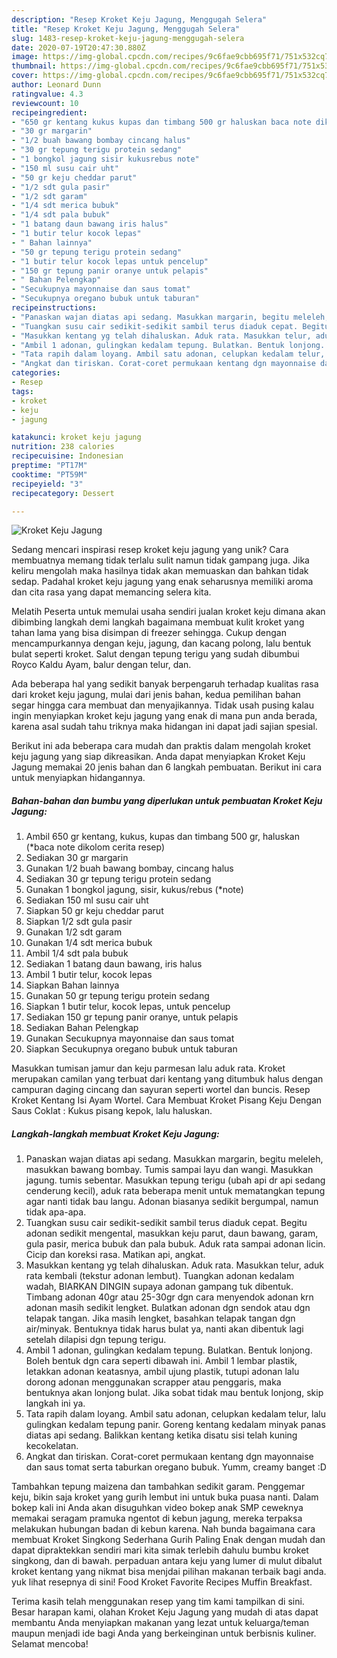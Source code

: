 ```yaml
---
description: "Resep Kroket Keju Jagung, Menggugah Selera"
title: "Resep Kroket Keju Jagung, Menggugah Selera"
slug: 1483-resep-kroket-keju-jagung-menggugah-selera
date: 2020-07-19T20:47:30.880Z
image: https://img-global.cpcdn.com/recipes/9c6fae9cbb695f71/751x532cq70/kroket-keju-jagung-foto-resep-utama.jpg
thumbnail: https://img-global.cpcdn.com/recipes/9c6fae9cbb695f71/751x532cq70/kroket-keju-jagung-foto-resep-utama.jpg
cover: https://img-global.cpcdn.com/recipes/9c6fae9cbb695f71/751x532cq70/kroket-keju-jagung-foto-resep-utama.jpg
author: Leonard Dunn
ratingvalue: 4.3
reviewcount: 10
recipeingredient:
- "650 gr kentang kukus kupas dan timbang 500 gr haluskan baca note dikolom cerita resep"
- "30 gr margarin"
- "1/2 buah bawang bombay cincang halus"
- "30 gr tepung terigu protein sedang"
- "1 bongkol jagung sisir kukusrebus note"
- "150 ml susu cair uht"
- "50 gr keju cheddar parut"
- "1/2 sdt gula pasir"
- "1/2 sdt garam"
- "1/4 sdt merica bubuk"
- "1/4 sdt pala bubuk"
- "1 batang daun bawang iris halus"
- "1 butir telur kocok lepas"
- " Bahan lainnya"
- "50 gr tepung terigu protein sedang"
- "1 butir telur kocok lepas untuk pencelup"
- "150 gr tepung panir oranye untuk pelapis"
- " Bahan Pelengkap"
- "Secukupnya mayonnaise dan saus tomat"
- "Secukupnya oregano bubuk untuk taburan"
recipeinstructions:
- "Panaskan wajan diatas api sedang. Masukkan margarin, begitu meleleh, masukkan bawang bombay. Tumis sampai layu dan wangi. Masukkan jagung. tumis sebentar. Masukkan tepung terigu (ubah api dr api sedang cenderung kecil), aduk rata beberapa menit untuk mematangkan tepung agar nanti tidak bau langu. Adonan biasanya sedikit bergumpal, namun tidak apa-apa."
- "Tuangkan susu cair sedikit-sedikit sambil terus diaduk cepat. Begitu adonan sedikit mengental, masukkan keju parut, daun bawang, garam, gula pasir, merica bubuk dan pala bubuk. Aduk rata sampai adonan licin. Cicip dan koreksi rasa. Matikan api, angkat."
- "Masukkan kentang yg telah dihaluskan. Aduk rata. Masukkan telur, aduk rata kembali (tekstur adonan lembut). Tuangkan adonan kedalam wadah, BIARKAN DINGIN supaya adonan gampang tuk dibentuk. Timbang adonan 40gr atau 25-30gr dgn cara menyendok adonan krn adonan masih sedikit lengket. Bulatkan adonan dgn sendok atau dgn telapak tangan. Jika masih lengket, basahkan telapak tangan dgn air/minyak. Bentuknya tidak harus bulat ya, nanti akan dibentuk lagi setelah dilapisi dgn tepung terigu."
- "Ambil 1 adonan, gulingkan kedalam tepung. Bulatkan. Bentuk lonjong. Boleh bentuk dgn cara seperti dibawah ini. Ambil 1 lembar plastik, letakkan adonan keatasnya, ambil ujung plastik, tutupi adonan lalu dorong adonan menggunakan scrapper atau penggaris, maka bentuknya akan lonjong bulat. Jika sobat tidak mau bentuk lonjong, skip langkah ini ya."
- "Tata rapih dalam loyang. Ambil satu adonan, celupkan kedalam telur, lalu gulingkan kedalam tepung panir. Goreng kentang kedalam minyak panas diatas api sedang. Balikkan kentang ketika disatu sisi telah kuning kecokelatan."
- "Angkat dan tiriskan. Corat-coret permukaan kentang dgn mayonnaise dan saus tomat serta taburkan oregano bubuk. Yumm, creamy banget :D"
categories:
- Resep
tags:
- kroket
- keju
- jagung

katakunci: kroket keju jagung 
nutrition: 238 calories
recipecuisine: Indonesian
preptime: "PT17M"
cooktime: "PT59M"
recipeyield: "3"
recipecategory: Dessert

---
```



![Kroket Keju Jagung](https://img-global.cpcdn.com/recipes/9c6fae9cbb695f71/751x532cq70/kroket-keju-jagung-foto-resep-utama.jpg)

Sedang mencari inspirasi resep kroket keju jagung yang unik? Cara membuatnya memang tidak terlalu sulit namun tidak gampang juga. Jika keliru mengolah maka hasilnya tidak akan memuaskan dan bahkan tidak sedap. Padahal kroket keju jagung yang enak seharusnya memiliki aroma dan cita rasa yang dapat memancing selera kita.

Melatih Peserta untuk memulai usaha sendiri jualan kroket keju dimana akan dibimbing langkah demi langkah bagaimana membuat kulit kroket yang tahan lama yang bisa disimpan di freezer sehingga. Cukup dengan mencampurkannya dengan keju, jagung, dan kacang polong, lalu bentuk bulat seperti kroket. Salut dengan tepung terigu yang sudah dibumbui Royco Kaldu Ayam, balur dengan telur, dan.

Ada beberapa hal yang sedikit banyak berpengaruh terhadap kualitas rasa dari kroket keju jagung, mulai dari jenis bahan, kedua pemilihan bahan segar hingga cara membuat dan menyajikannya. Tidak usah pusing kalau ingin menyiapkan kroket keju jagung yang enak di mana pun anda berada, karena asal sudah tahu triknya maka hidangan ini dapat jadi sajian spesial.


Berikut ini ada beberapa cara mudah dan praktis dalam mengolah kroket keju jagung yang siap dikreasikan. Anda dapat menyiapkan Kroket Keju Jagung memakai 20 jenis bahan dan 6 langkah pembuatan. Berikut ini cara untuk menyiapkan hidangannya.

<!--inarticleads1-->

##### Bahan-bahan dan bumbu yang diperlukan untuk pembuatan Kroket Keju Jagung:

1. Ambil 650 gr kentang, kukus, kupas dan timbang 500 gr, haluskan (*baca note dikolom cerita resep)
1. Sediakan 30 gr margarin
1. Gunakan 1/2 buah bawang bombay, cincang halus
1. Sediakan 30 gr tepung terigu protein sedang
1. Gunakan 1 bongkol jagung, sisir, kukus/rebus (*note)
1. Sediakan 150 ml susu cair uht
1. Siapkan 50 gr keju cheddar parut
1. Siapkan 1/2 sdt gula pasir
1. Gunakan 1/2 sdt garam
1. Gunakan 1/4 sdt merica bubuk
1. Ambil 1/4 sdt pala bubuk
1. Sediakan 1 batang daun bawang, iris halus
1. Ambil 1 butir telur, kocok lepas
1. Siapkan  Bahan lainnya
1. Gunakan 50 gr tepung terigu protein sedang
1. Siapkan 1 butir telur, kocok lepas, untuk pencelup
1. Sediakan 150 gr tepung panir oranye, untuk pelapis
1. Sediakan  Bahan Pelengkap
1. Gunakan Secukupnya mayonnaise dan saus tomat
1. Siapkan Secukupnya oregano bubuk untuk taburan


Masukkan tumisan jamur dan keju parmesan lalu aduk rata. Kroket merupakan camilan yang terbuat dari kentang yang ditumbuk halus dengan campuran daging cincang dan sayuran seperti wortel dan buncis. Resep Kroket Kentang Isi Ayam Wortel. Cara Membuat Kroket Pisang Keju Dengan Saus Coklat : Kukus pisang kepok, lalu haluskan. 

<!--inarticleads2-->

##### Langkah-langkah membuat Kroket Keju Jagung:

1. Panaskan wajan diatas api sedang. Masukkan margarin, begitu meleleh, masukkan bawang bombay. Tumis sampai layu dan wangi. Masukkan jagung. tumis sebentar. Masukkan tepung terigu (ubah api dr api sedang cenderung kecil), aduk rata beberapa menit untuk mematangkan tepung agar nanti tidak bau langu. Adonan biasanya sedikit bergumpal, namun tidak apa-apa.
1. Tuangkan susu cair sedikit-sedikit sambil terus diaduk cepat. Begitu adonan sedikit mengental, masukkan keju parut, daun bawang, garam, gula pasir, merica bubuk dan pala bubuk. Aduk rata sampai adonan licin. Cicip dan koreksi rasa. Matikan api, angkat.
1. Masukkan kentang yg telah dihaluskan. Aduk rata. Masukkan telur, aduk rata kembali (tekstur adonan lembut). Tuangkan adonan kedalam wadah, BIARKAN DINGIN supaya adonan gampang tuk dibentuk. Timbang adonan 40gr atau 25-30gr dgn cara menyendok adonan krn adonan masih sedikit lengket. Bulatkan adonan dgn sendok atau dgn telapak tangan. Jika masih lengket, basahkan telapak tangan dgn air/minyak. Bentuknya tidak harus bulat ya, nanti akan dibentuk lagi setelah dilapisi dgn tepung terigu.
1. Ambil 1 adonan, gulingkan kedalam tepung. Bulatkan. Bentuk lonjong. Boleh bentuk dgn cara seperti dibawah ini. Ambil 1 lembar plastik, letakkan adonan keatasnya, ambil ujung plastik, tutupi adonan lalu dorong adonan menggunakan scrapper atau penggaris, maka bentuknya akan lonjong bulat. Jika sobat tidak mau bentuk lonjong, skip langkah ini ya.
1. Tata rapih dalam loyang. Ambil satu adonan, celupkan kedalam telur, lalu gulingkan kedalam tepung panir. Goreng kentang kedalam minyak panas diatas api sedang. Balikkan kentang ketika disatu sisi telah kuning kecokelatan.
1. Angkat dan tiriskan. Corat-coret permukaan kentang dgn mayonnaise dan saus tomat serta taburkan oregano bubuk. Yumm, creamy banget :D


Tambahkan tepung maizena dan tambahkan sedikit garam. Penggemar keju, bikin saja kroket yang gurih lembut ini untuk buka puasa nanti. Dalam bokep kali ini Anda akan disuguhkan video bokep anak SMP ceweknya memakai seragam pramuka ngentot di kebun jagung, mereka terpaksa melakukan hubungan badan di kebun karena. Nah bunda bagaimana cara membuat Kroket Singkong Sederhana Gurih Paling Enak dengan mudah dan dapat dipraktekkan sendiri mari kita simak terlebih dahulu bumbu kroket singkong, dan di bawah. perpaduan antara keju yang lumer di mulut dibalut kroket kentang yang nikmat bisa menjdai pilihan makanan terbaik bagi anda. yuk lihat resepnya di sini! Food Kroket Favorite Recipes Muffin Breakfast. 

Terima kasih telah menggunakan resep yang tim kami tampilkan di sini. Besar harapan kami, olahan Kroket Keju Jagung yang mudah di atas dapat membantu Anda menyiapkan makanan yang lezat untuk keluarga/teman maupun menjadi ide bagi Anda yang berkeinginan untuk berbisnis kuliner. Selamat mencoba!
